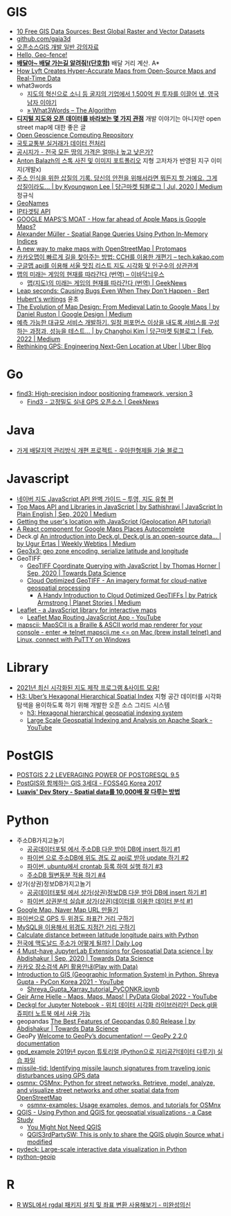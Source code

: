GIS
===

* [10 Free GIS Data Sources: Best Global Raster and Vector Datasets](http://gisgeography.com/best-free-gis-data-sources-raster-vector/)
* [github.com/gaia3d](https://github.com/gaia3d)
* [오픈소스GIS 개발 일반 강의자료](https://www.slideshare.net/jangbi882/gis-73194454)
* [Hello, Geo-fence!](http://woowabros.github.io/experience/2018/03/31/hello-geofence.html)
* [**배달아~ 배달 가는길 알려줘!(단호함)**](http://woowabros.github.io/experience/2019/02/07/real-distance-finder.html) 배달 거리 계산. A\*
* [How Lyft Creates Hyper-Accurate Maps from Open-Source Maps and Real-Time Data](https://eng.lyft.com/how-lyft-creates-hyper-accurate-maps-from-open-source-maps-and-real-time-data-8dcf9abdd46a)
* what3words
  * [지도의 혁신으로 소니 등 굴지의 기업에서 1,500억 원 투자를 이끌어 낸, 영국 남자 이야기](https://ppss.kr/archives/193927)
  * [» What3Words – The Algorithm](https://cybergibbons.com/security-2/what3words-the-algorithm/)
* [**디지털 지도와 오픈 데이터를 바라보는 몇 가지 관점**](https://medium.com/seoul-libre-maps/%EB%94%94%EC%A7%80%ED%84%B8-%EC%A7%80%EB%8F%84%EC%99%80-%EC%98%A4%ED%94%88%EB%8D%B0%EC%9D%B4%ED%84%B0%EB%A5%BC-%EB%B0%94%EB%9D%BC%EB%B3%B4%EB%8A%94-%EB%AA%87-%EA%B0%80%EC%A7%80-%EA%B4%80%EC%A0%90-76a4bd411168) 개발 이야기는 아니지만 open street map에 대한 좋은 글
* [Open Geoscience Computing Repository](https://github.com/yohanesnuwara/open-geoscience-repository)
* [국토교통부 실거래가 데이터 전처리](https://www.vw-lab.com/80?category=787869)
* [공시지가 - 전국 모든 땅의 가격은 얼마나 높고 낮은가?](https://www.vw-lab.com/76?category=787869)
* [Anton Balazh의 스톡 사진 및 이미지 포트폴리오](https://www.shutterstock.com/ko/g/antartis) 지형 고저차가 반영된 지구 이미지(개발x)
* [주소 인식을 위한 삽질의 기록. 당신의 안전을 위해서라면 뭐든지 할 거예요. 그게 삽질이라도… | by Kyoungwon Lee | 당근마켓 팀블로그 | Jul, 2020 | Medium](https://medium.com/daangn/%EC%A3%BC%EC%86%8C-%EC%9D%B8%EC%8B%9D%EC%9D%84-%EC%9C%84%ED%95%9C-%EC%82%BD%EC%A7%88%EC%9D%98-%EA%B8%B0%EB%A1%9D-df2d8f82d25) 정규식
* [GeoNames](http://www.geonames.org/)
* [IP타겟팅 API](http://www.apistore.co.kr/api/apiView.do?service_seq=329)
* [GOOGLE MAPS’S MOAT - How far ahead of Apple Maps is Google Maps?](https://www.justinobeirne.com/google-maps-moat)
* [Alexander Müller - Spatial Range Queries Using Python In-Memory Indices](https://www.youtube.com/watch?v=_95bSEqMzUA)
* [A new way to make maps with OpenStreetMap | Protomaps](https://protomaps.com/blog/new-way-to-make-maps/)
* [카카오맵이 빠르게 길을 찾아주는 방법: CCH를 이용한 개편기 – tech.kakao.com](https://tech.kakao.com/2021/05/10/kakaomap-cch/)
* [구글맵 api를 이용해 서울 맛집 리스트 지도 시각화 및 인구수의 상관관계](https://speedanddirection.tistory.com/87)
* [맵의 미래는 게임의 현재를 따라간다 (번역) – 이바닥늬우스](https://ebadak.news/2021/09/04/mappings-future-looks-like-gamings/)
  * [맵(지도)의 미래는 게임의 현재를 따라간다 (번역) | GeekNews](https://news.hada.io/topic?id=4963)
* [Leap seconds: Causing Bugs Even When They Don't Happen - Bert Hubert's writings](https://berthub.eu/articles/posts/leapseconds-expose-bugs-even-when-they-dont-happen/) 윤초
* [The Evolution of Map Design: From Medieval Latin to Google Maps | by Daniel Ruston | Google Design | Medium](https://medium.com/google-design/design-for-a-map-927b533ac544)
* [예측 가능한 대규모 서비스 개발하기. 일정 퍼포먼스 이상을 내도록 서비스를 구성하는 과정과, 성능을 테스트… | by Changhoi Kim | 당근마켓 팀블로그 | Feb, 2022 | Medium](https://medium.com/daangn/%EC%98%88%EC%B8%A1-%EA%B0%80%EB%8A%A5%ED%95%9C-%EB%8C%80%EA%B7%9C%EB%AA%A8-%EC%84%9C%EB%B9%84%EC%8A%A4-%EA%B0%9C%EB%B0%9C%ED%95%98%EA%B8%B0-a33e2f3cef88)
* [Rethinking GPS: Engineering Next-Gen Location at Uber | Uber Blog](https://www.uber.com/en-SE/blog/rethinking-gps/)

# Go
* [find3: High-precision indoor positioning framework, version 3](https://github.com/schollz/find3)
  * [Find3 - 고정밀도 실내 GPS 오픈소스 | GeekNews](https://news.hada.io/topic?id=3861)

# Java
* [가게 배달지역 관리방식 개편 프로젝트 - 우아한형제들 기술 블로그](https://woowabros.github.io/experience/2021/02/27/s2-project.html)

# Javascript
* [네이버 지도 JavaScript API 완벽 가이드 – 투영, 지도 유형 편](http://d2.naver.com/helloworld/9121395)
* [Top Maps API and Libraries in JavaScript | by Sathishravi | JavaScript In Plain English | Sep, 2020 | Medium](https://medium.com/javascript-in-plain-english/top-maps-api-and-libraries-in-javascript-e01b01ad5d2c)
* [Getting the user's location with JavaScript (Geolocation API tutorial)](https://morioh.com/p/cb9c5fa39d2c)
* [A React component for Google Maps Places Autocomplete](https://morioh.com/p/1d62d26bfdb8)
* Deck.gl [An introduction into Deck.gl. Deck.gl is an open-source data… | by Ugur Ertas | Weekly Webtips | Medium](https://medium.com/weekly-webtips/an-introduction-into-deck-gl-f5c8ae84d9a5)
* [Geo3x3: geo zone encoding, serialize latitude and longitude](https://github.com/taisukef/Geo3x3)
* GeoTIFF
  * [GeoTIFF Coordinate Querying with JavaScript | by Thomas Horner | Sep, 2020 | Towards Data Science](https://towardsdatascience.com/geotiff-coordinate-querying-with-javascript-5e6caaaf88cf)
  * [Cloud Optimized GeoTIFF - An imagery format for cloud-native geospatial processing](https://www.cogeo.org/)
    * [A Handy Introduction to Cloud Optimized GeoTIFFs | by Patrick Armstrong | Planet Stories | Medium](https://medium.com/planet-stories/a-handy-introduction-to-cloud-optimized-geotiffs-1f2c9e716ec3)
* [Leaflet - a JavaScript library for interactive maps](https://leafletjs.com/)
  * [Leaflet Map Routing JavaScript App - YouTube](https://www.youtube.com/watch?v=F8dnYNTncoU)
* [mapscii: MapSCII is a Braille & ASCII world map renderer for your console - enter => telnet mapscii.me \<= on Mac (brew install telnet) and Linux, connect with PuTTY on Windows](https://github.com/rastapasta/mapscii)

# Library
* [2021년 최신 시각화된 지도 제작 프로그램 &사이트 모음!](https://www.finereport.com/kr/%EC%A7%80%EB%8F%84-%EC%A0%9C%EC%9E%91-%ED%94%84%EB%A1%9C%EA%B7%B8%EB%9E%A8/)
* [H3: Uber’s Hexagonal Hierarchical Spatial Index](https://eng.uber.com/h3/) 지형 공간 데이터를 시각화 탐색을 용이하도록 하기 위해 개발한 오픈 소스 그리드 시스템
  * [h3: Hexagonal hierarchical geospatial indexing system](https://github.com/uber/h3)
  * [Large Scale Geospatial Indexing and Analysis on Apache Spark - YouTube](https://www.youtube.com/watch?v=TF_VvPUPCqU)

# PostGIS
* [POSTGIS 2.2 LEVERAGING POWER OF POSTGRESQL 9.5](http://www.postgresonline.com/journal/archives/350-PostGIS-2.2-leveraging-power-of-PostgreSQL-9.5.html)
* [PostGIS와 함께하는 GIS 3세대 - FOSS4G Korea 2017](https://www.slideshare.net/jangbi882/postgis-gis-3-foss4g-korea-2017)
* [**Luavis' Dev Story - Spatial data를 10,000배 잘 다루는 방법**](https://b.luavis.kr/server/how-to-deal-with-spatial-data)

# Python
* 주소DB가지고놀기
  * [공공데이터포털 에서 주소DB 다운 받아 DB에 insert 하기 #1](https://stricky.tistory.com/116)
  * [파이썬 으로 주소DB에 위도 경도 값 api로 받아 update 하기 #2](https://stricky.tistory.com/119)
  * [파이썬, ubuntu에서 crontab 등록 하여 실행 하기 #3](https://stricky.tistory.com/134)
  * [주소DB 월변동분 적용 하기 #4](https://stricky.tistory.com/138)
* 상가(상권)정보DB가지고놀기
  * [공공데이터포털 에서 상가(상권)정보DB 다운 받아 DB에 insert 하기 #1](https://stricky.tistory.com/170)
  * [파이썬 상권분석 실습# 상가(상권)데이터를 이용한 데이터 분석 #1](https://stricky.tistory.com/178)
* [Google Map, Naver Map URL 만들기](https://jehyunlee.github.io/2020/04/15/GIS-Python-1-GoogleMapNaverMap/)
* [파이썬으로 GPS 두 위경도 좌표간 거리 구하기](https://stricky.tistory.com/283)
* [MySQL을 이용해서 위경도 지점간 거리 구하기](https://stricky.tistory.com/285)
* [Calculate distance between latitude longitude pairs with Python](https://gist.github.com/rochacbruno/2883505)
* [전국에 맥도날드 주소가 어떻게 될까? | Daily Log](https://jiyeonseo.github.io/2020/08/01/where-is-mcdonald-addr/)
* [4 Must-have JupyterLab Extensions for Geospatial Data science | by Abdishakur | Sep, 2020 | Towards Data Science](https://towardsdatascience.com/4-must-have-jupyterlab-extensions-for-geospatial-data-science-f3cf7822de4b)
* [카카오 장소검색 API 활용안내(Play with Data)](https://www.notion.so/API-Play-with-Data-6156b17b222b4d0ca495a4cc3f2e41c6)
* [Introduction to GIS (Geographic Information System) in Python. Shreya Gupta - PyCon Korea 2021 - YouTube](https://www.youtube.com/watch?v=pkigjph7Nxc)
  * [Shreya_Gupta_Xarray_tutorial_PyCONKR.ipynb](https://github.com/hyunjun/AWS_AI_Study/blob/master/Shreya_Gupta_Xarray_tutorial_PyCONKR.ipynb)
* [Geir Arne Hjelle - Maps, Maps, Maps! | PyData Global 2022 - YouTube](https://www.youtube.com/watch?v=e-xxX-uelfw)
* [Deckgl for Jupyter Notebook - 위치 데이터 시각화 라이브러리인 Deck.gl을 쥬피터 노트북 에서 사용 가능](https://github.com/heumsi/deckgl-jupyter)
* geopandas [The Best Features of Geopandas 0.80 Release | by Abdishakur | Towards Data Science](https://towardsdatascience.com/the-best-features-of-geopandas-0-80-release-87f2d7aa8f5)
* GeoPy [Welcome to GeoPy’s documentation! — GeoPy 2.2.0 documentation](https://geopy.readthedocs.io/)
* [gpd_example 2019년 pycon 튜토리얼 (Python으로 지리공간데이터 다루기) 실습 파일](https://github.com/rollinstar/gpd_example)
* [missile-tid: Identifying missile launch signatures from traveling ionic disturbances using GPS data](https://github.com/tylerni7/missile-tid)
* [osmnx: OSMnx: Python for street networks. Retrieve, model, analyze, and visualize street networks and other spatial data from OpenStreetMap](https://github.com/gboeing/osmnx)
  * [osmnx-examples: Usage examples, demos, and tutorials for OSMnx](https://github.com/gboeing/osmnx-examples)
* [QGIS - Using Python and QGIS for geospatial visualizations - a Case Study](https://www.airpair.com/python/posts/using-python-and-qgis-for-geospatial-visualization)
  * [You Might Not Need QGIS](http://blog.webkid.io/you-might-not-need-qgis/)
  * [QGIS3rdPartySW: This is only to share the QGIS plugin Source what i modified](https://github.com/kekero1004/QGIS3rdPartySW)
* [pydeck: Large-scale interactive data visualization in Python](https://github.com/uber/deck.gl/tree/master/bindings/python/pydeck)
* [python-geoip](https://pythonhosted.org/python-geoip/)

# R
* [R WSL에서 rgdal 패키지 설치 및 좌표 변환 사용해보기 - 미완성의신](https://unfinishedgod.netlify.app/2020/12/14/r-wsl%EC%97%90%EC%84%9C-rgdal-%ED%8C%A8%ED%82%A4%EC%A7%80-%EC%84%A4%EC%B9%98-%EB%B0%8F-%EC%A2%8C%ED%91%9C-%EB%B3%80%ED%99%98-%EC%82%AC%EC%9A%A9%ED%95%B4%EB%B3%B4%EA%B8%B0/)
